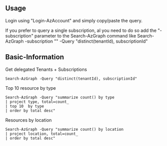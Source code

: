 ## Usage
Login using "Login-AzAccount" and simply copy/paste the query. 

If you prefer to query a single subscription, al you need to do so add the "-subscription" parameter to the Search-AzGraph command
like Search-AzGraph -subscription "<SUBSCRIPTIONID>" -Query "distinct(tenantId), subscriptionId"

## Basic-Information
Get delegated Tenants + Subscriptions
```
Search-AzGraph -Query "distinct(tenantId), subscriptionId"
```

Top 10 resource by type

```
Search-AzGraph -Query "summarize count() by type 
| project type, total=count_ 
| top 10  by type 
| order by total desc"
```

Resources by location
```
Search-AzGraph -Query "summarize count() by location 
| project location, total=count_ 
| order by total desc"
```
